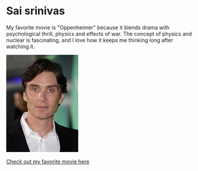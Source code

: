 
# Sai srinivas 
My favorite movie is "Oppenheimer" because it blends drama with psychological thrill, physics and effects of war.
 The concept of physics and nuclear is fascinating, and I love how it keeps me thinking long after watching it.

![Cilian Murphy](images/cilian.jpg)

[Check out my favorite movie here](MyMovie.md)




